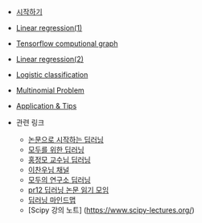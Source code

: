 * [시작하기](1.start.md)
* [Linear regression(1)](2.Linear_regression.md)
* [Tensorflow computional graph](3.Tensorflow_Computational_graph.md)
* [Linear regression(2)](4.Simplified_hypothesis.md)
* [Logistic classification](5.Logistic_Classification.md)
* [Multinomial Problem](6.multinomial.md)
* [Application & Tips](7.Application&Tips.md)

* 관련 링크
	* [논문으로 시작하는 딥러닝](http://www.edwith.org/deeplearningchoi)
	* [모두를 위한 딥러닝](http://hunkim.github.io/ml/)
	* [홍정모 교수님 딥러닝](https://blog.naver.com/atelierjpro/220882336427)
	* [이찬우님 채널](https://www.youtube.com/channel/UCRyIQSBvSybbaNY_JCyg_vA)
	* [모두의 연구소 딥러닝](http://www.whydsp.org/284)
	* [pr12 딥러닝 논문 읽기 모임](https://www.youtube.com/playlist?list=PLlMkM4tgfjnJhhd4wn5aj8fVTYJwIpWkS)
	* [딥러닝 마인드맵](https://www.mindmeister.com/812276967/_)
	* [Scipy 강의 노트] (https://www.scipy-lectures.org/)
